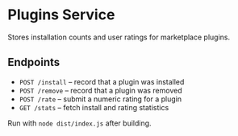 # Plugins Service

Stores installation counts and user ratings for marketplace plugins.

## Endpoints

- `POST /install` – record that a plugin was installed
- `POST /remove` – record that a plugin was removed
- `POST /rate` – submit a numeric rating for a plugin
- `GET /stats` – fetch install and rating statistics

Run with `node dist/index.js` after building.
